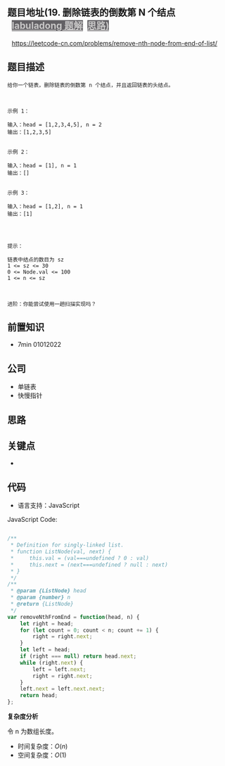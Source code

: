
## 题目地址(19. 删除链表的倒数第 N 个结点</a><a id="solution_btn_19" href="https://labuladong.gitee.io/plugin-v2/?qno=19" target="_blank" class="button-4" style="font-weight: bold; background-color: rgba(78, 76, 80, 0.88); color: rgb(199, 198, 198); margin-left: 10px;">labuladong 题解</a><a id="brief_btn_19" href="#" target="_blank" class="button-4" style="font-weight: bold; background-color: rgba(78, 76, 80, 0.88); color: rgb(199, 198, 198); margin-left: 10px;">思路)

https://leetcode-cn.com/problems/remove-nth-node-from-end-of-list/

## 题目描述

```
给你一个链表，删除链表的倒数第 n 个结点，并且返回链表的头结点。

 

示例 1：

输入：head = [1,2,3,4,5], n = 2
输出：[1,2,3,5]


示例 2：

输入：head = [1], n = 1
输出：[]


示例 3：

输入：head = [1,2], n = 1
输出：[1]


 

提示：

链表中结点的数目为 sz
1 <= sz <= 30
0 <= Node.val <= 100
1 <= n <= sz

 

进阶：你能尝试使用一趟扫描实现吗？
```

## 前置知识

- 7min 01012022

## 公司

- 单链表
- 快慢指针

## 思路

## 关键点

-

## 代码

- 语言支持：JavaScript

JavaScript Code:

```javascript

/**
 * Definition for singly-linked list.
 * function ListNode(val, next) {
 *     this.val = (val===undefined ? 0 : val)
 *     this.next = (next===undefined ? null : next)
 * }
 */
/**
 * @param {ListNode} head
 * @param {number} n
 * @return {ListNode}
 */
var removeNthFromEnd = function(head, n) {
    let right = head;
    for (let count = 0; count < n; count += 1) {
        right = right.next;
    }
    let left = head;
    if (right === null) return head.next;
    while (right.next) {
        left = left.next;
        right = right.next;
    }
    left.next = left.next.next;
    return head;
};

```


**复杂度分析**

令 n 为数组长度。

- 时间复杂度：$O(n)$
- 空间复杂度：$O(1)$


